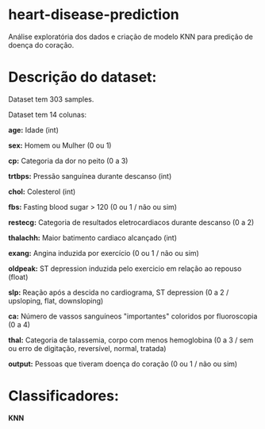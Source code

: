 # heart-disease-prediction
Análise exploratória dos dados e criação de modelo KNN para predição de doença do coração.
# Descrição do dataset:
Dataset tem 303 samples.

Dataset tem 14 colunas:

**age:** Idade (int)

**sex:** Homem ou Mulher (0 ou 1)

**cp:** Categoria da dor no peito (0 a 3)

**trtbps:** Pressão sanguínea durante descanso (int)

**chol:** Colesterol (int)

**fbs:** Fasting blood sugar > 120 (0 ou 1 / não ou sim)

**restecg:** Categoria de resultados eletrocardiacos durante descanso (0 a 2)

**thalachh:** Maior batimento cardiaco alcançado (int)

**exang:** Angina induzida por exercício (0 ou 1 / não ou sim)

**oldpeak:** ST depression induzida pelo exercicio em relação ao repouso (float)

**slp:** Reação após a descida no cardiograma, ST depression (0 a 2 / upsloping, flat, downsloping)

**ca:** Número de vassos sanguíneos "importantes" coloridos por fluoroscopia (0 a 4)

**thal:** Categoria de talassemia, corpo com menos hemoglobina (0 a 3 / sem ou erro de digitação, reversível, normal, tratada)

**output:** Pessoas que tiveram doença do coração (0 ou 1 / não ou sim)
# Classificadores:
**KNN**
